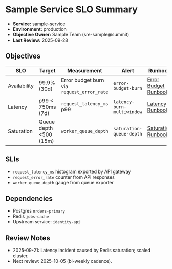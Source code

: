# Sample Service SLO Summary

- **Service:** sample-service
- **Environment:** production
- **Objective Owner:** Sample Team (sre-sample@summit)
- **Last Review:** 2025-09-28

## Objectives
| SLO | Target | Measurement | Alert | Runbook |
| --- | ------ | ----------- | ----- | ------- |
| Availability | 99.9% (30d) | Error budget burn via `request_error_rate` | `error-budget-burn` | [Error Budget Runbook](../runbooks/error-budget-runbook.md) |
| Latency | p99 < 750ms (7d) | `request_latency_ms` p99 | `latency-burn-multiwindow` | [Latency Runbook](../runbooks/latency-slo-runbook.md) |
| Saturation | Queue depth <500 (15m) | `worker_queue_depth` | `saturation-queue-depth` | [Saturation Runbook](../runbooks/saturation-runbook.md) |

## SLIs
- `request_latency_ms` histogram exported by API gateway
- `request_error_rate` counter from API responses
- `worker_queue_depth` gauge from queue exporter

## Dependencies
- Postgres `orders-primary`
- Redis `jobs-cache`
- Upstream service: `identity-api`

## Review Notes
- 2025-09-21: Latency incident caused by Redis saturation; scaled cluster.
- Next review: 2025-10-05 (bi-weekly cadence).
